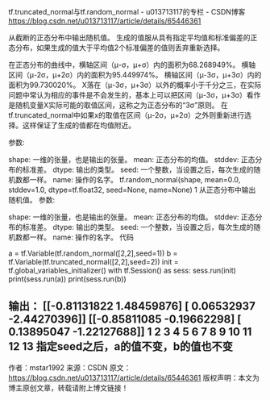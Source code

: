 tf.truncated_normal与tf.random_normal - u013713117的专栏 - CSDN博客 https://blog.csdn.net/u013713117/article/details/65446361

从截断的正态分布中输出随机值。 
生成的值服从具有指定平均值和标准偏差的正态分布，如果生成的值大于平均值2个标准偏差的值则丢弃重新选择。

在正态分布的曲线中，横轴区间（μ-σ，μ+σ）内的面积为68.268949%。 
横轴区间（μ-2σ，μ+2σ）内的面积为95.449974%。 
横轴区间（μ-3σ，μ+3σ）内的面积为99.730020%。 
X落在（μ-3σ，μ+3σ）以外的概率小于千分之三，在实际问题中常认为相应的事件是不会发生的，基本上可以把区间（μ-3σ，μ+3σ）看作是随机变量X实际可能的取值区间，这称之为正态分布的“3σ”原则。 
在tf.truncated_normal中如果x的取值在区间（μ-2σ，μ+2σ）之外则重新进行选择。这样保证了生成的值都在均值附近。

参数:

shape: 一维的张量，也是输出的张量。
mean: 正态分布的均值。
stddev: 正态分布的标准差。
dtype: 输出的类型。
seed: 一个整数，当设置之后，每次生成的随机数都一样。
name: 操作的名字。
tf.random_normal(shape, mean=0.0, stddev=1.0, dtype=tf.float32, seed=None, name=None)
1
从正态分布中输出随机值。 
参数:

shape: 一维的张量，也是输出的张量。
mean: 正态分布的均值。
stddev: 正态分布的标准差。
dtype: 输出的类型。
seed: 一个整数，当设置之后，每次生成的随机数都一样。
name: 操作的名字。
代码

a = tf.Variable(tf.random_normal([2,2],seed=1))
b = tf.Variable(tf.truncated_normal([2,2],seed=2))
init = tf.global_variables_initializer()
with tf.Session() as sess:
    sess.run(init)
    print(sess.run(a))
    print(sess.run(b))

输出：
[[-0.81131822  1.48459876]
 [ 0.06532937 -2.44270396]]
[[-0.85811085 -0.19662298]
 [ 0.13895047 -1.22127688]]
1
2
3
4
5
6
7
8
9
10
11
12
13
指定seed之后，a的值不变，b的值也不变
--------------------- 
作者：mstar1992 
来源：CSDN 
原文：https://blog.csdn.net/u013713117/article/details/65446361 
版权声明：本文为博主原创文章，转载请附上博文链接！